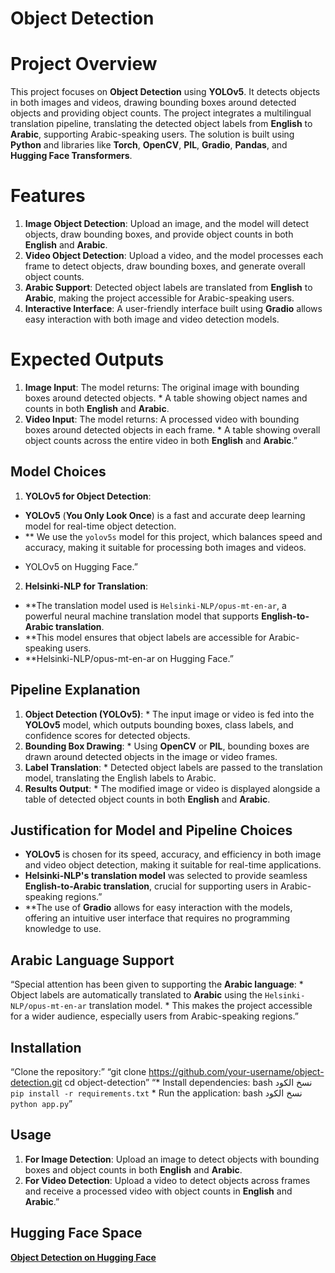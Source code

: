 # Object Detection

# Project Overview
This project focuses on **Object Detection** using **YOLOv5**. It detects objects in both images and videos, drawing bounding boxes around detected objects and providing object counts. The project integrates a multilingual translation pipeline, translating the detected object labels from **English** to **Arabic**, supporting Arabic-speaking users. The solution is built using **Python** and libraries like **Torch**, **OpenCV**, **PIL**, **Gradio**, **Pandas**, and **Hugging Face Transformers**.

# Features
1. **Image Object Detection**: Upload an image, and the model will detect objects, draw bounding boxes, and provide object counts in both **English** and **Arabic**.
2. **Video Object Detection**: Upload a video, and the model processes each frame to detect objects, draw bounding boxes, and generate overall object counts.
3. **Arabic Support**: Detected object labels are translated from **English** to **Arabic**, making the project accessible for Arabic-speaking users.
4. **Interactive Interface**: A user-friendly interface built using **Gradio** allows easy interaction with both image and video detection models.

# Expected Outputs
1. **Image Input**: The model returns: The original image with bounding boxes around detected objects. * A table showing object names and counts in both **English** and **Arabic**.
2. **Video Input**: The model returns: A processed video with bounding boxes around detected objects in each frame. * A table showing overall object counts across the entire video in both **English** and **Arabic**.”

## Model Choices
1. **YOLOv5 for Object Detection**: 
- **YOLOv5** (**You Only Look Once**) is a fast and accurate deep learning model for real-time object detection.
- ** We use the `yolov5s` model for this project, which balances speed and accuracy, making it suitable for processing both images and videos.
* YOLOv5 on Hugging Face.”

2. **Helsinki-NLP for Translation**:
- **The translation model used is `Helsinki-NLP/opus-mt-en-ar`, a powerful neural machine translation model that supports **English-to-Arabic translation**.
- **This model ensures that object labels are accessible for Arabic-speaking users.
- **Helsinki\-NLP/opus\-mt\-en\-ar on Hugging Face.”

## Pipeline Explanation
1. **Object Detection (YOLOv5)**: * The input image or video is fed into the **YOLOv5** model, which outputs bounding boxes, class labels, and confidence scores for detected objects.
2. **Bounding Box Drawing**: * Using **OpenCV** or **PIL**, bounding boxes are drawn around detected objects in the image or video frames.
3. **Label Translation**: * Detected object labels are passed to the translation model, translating the English labels to Arabic.
4. **Results Output**: * The modified image or video is displayed alongside a table of detected object counts in both **English** and **Arabic**.

## Justification for Model and Pipeline Choices
- **YOLOv5** is chosen for its speed, accuracy, and efficiency in both image and video object detection, making it suitable for real-time applications.
- **Helsinki-NLP's translation model** was selected to provide seamless **English-to-Arabic translation**, crucial for supporting users in Arabic-speaking regions.”
- **The use of **Gradio** allows for easy interaction with the models, offering an intuitive user interface that requires no programming knowledge to use.

## Arabic Language Support
“Special attention has been given to supporting the **Arabic language**: * Object labels are automatically translated to **Arabic** using the `Helsinki-NLP/opus-mt-en-ar` translation model. * This makes the project accessible for a wider audience, especially users from Arabic-speaking regions.”

## Installation

“Clone the repository:”
“git clone https://github.com/your-username/object-detection.git cd object-detection”
“* Install dependencies: bash نسخ الكود `pip install -r requirements.txt` * Run the application: bash نسخ الكود `python app.py`”

## Usage
1. **For Image Detection**: Upload an image to detect objects with bounding boxes and object counts in both **English** and **Arabic**.
2. **For Video Detection**: Upload a video to detect objects across frames and receive a processed video with object counts in **English** and **Arabic**.”

## Hugging Face Space

[**Object Detection on Hugging Face**](https://huggingface.co/spaces/RakanAlsheraiwi/ObjectDetection)




